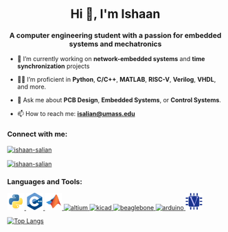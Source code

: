 <h1 align="center">Hi 👋, I'm Ishaan</h1>
<h3 align="center">A computer engineering student with a passion for embedded systems and mechatronics</h3>

- 🌱 I’m currently working on **network-embedded systems** and **time synchronization** projects

- 👨‍💻 I’m proficient in **Python**, **C/C++**, **MATLAB**, **RISC-V**, **Verilog**, **VHDL**, and more.

- 💬 Ask me about **PCB Design**, **Embedded Systems**, or **Control Systems**.

- 📫 How to reach me: **isalian@umass.edu**

<h3 align="left">Connect with me:</h3>
<p align="left">
<a href="https://linkedin.com/in/ishaan-salian" target="blank"><img align="center" src="https://raw.githubusercontent.com/rahuldkjain/github-profile-readme-generator/master/src/images/icons/Social/linked-in.svg" alt="ishaan-salian" height="30" width="40" /></a>
</p>

<p align="left">
<a href="https://linkedin.com/in/ishaan-salian" target="blank"><img align="center" src="https://github.com/ishaansalian/Portfolio/blob/main/images/Logo4.png" alt="ishaan-salian" height="30" width="40" /></a>
</p>

<h3 align="left">Languages and Tools:</h3>
<p align="left">
<a href="https://www.python.org/" target="_blank"> <img src="https://raw.githubusercontent.com/devicons/devicon/master/icons/python/python-original.svg" alt="python" width="40" height="40"/> </a>
<a href="https://en.cppreference.com/" target="_blank"> <img src="https://raw.githubusercontent.com/devicons/devicon/master/icons/cplusplus/cplusplus-original.svg" alt="cplusplus" width="40" height="40"/> </a>
<a href="https://www.mathworks.com/" target="_blank"> <img src="https://raw.githubusercontent.com/devicons/devicon/master/icons/matlab/matlab-original.svg" alt="matlab" width="40" height="40"/> </a>
<a href="https://altium.com/" target="_blank"> <img src="https://upload.wikimedia.org/wikipedia/commons/thumb/1/1e/Altium_Designer_logo.svg/2048px-Altium_Designer_logo.svg.png" alt="altium" width="40" height="40"/> </a>
<a href="https://www.kicad.org/" target="_blank"> <img src="https://upload.wikimedia.org/wikipedia/commons/thumb/1/10/Kicad_icon.svg/2048px-Kicad_icon.svg.png" alt="kicad" width="40" height="40"/> </a>
<a href="https://beagleboard.org/" target="_blank"> <img src="https://upload.wikimedia.org/wikipedia/commons/thumb/d/d7/Beagleboard_logo.svg/1024px-Beagleboard_logo.svg.png" alt="beaglebone" width="40" height="40"/> </a>
<a href="https://www.arduino.cc/" target="_blank"> <img src="https://cdn.worldvectorlogo.com/logos/arduino-1.svg" alt="arduino" width="40" height="40"/> </a>
<a href="https://www.verilog.com/" target="_blank"> <img src="https://raw.githubusercontent.com/devicons/devicon/master/icons/verilog/verilog-original.svg" alt="verilog" width="40" height="40"/> </a>
</p>

[![Top Langs](https://github-readme-stats.vercel.app/api/top-langs/?username=ishaansalian&layout=compact&theme=dark)](https://github.com/anuraghazra/github-readme-stats)


<!--
**ishaansalian/ishaansalian** is a ✨ _special_ ✨ repository because its `README.md` (this file) appears on your GitHub profile.

Here are some ideas to get you started:

- 🔭 I’m currently working on ...
- 🌱 I’m currently learning ...
- 👯 I’m looking to collaborate on ...
- 🤔 I’m looking for help with ...
- 💬 Ask me about ...
- 📫 How to reach me: ...
- 😄 Pronouns: ...
- ⚡ Fun fact: ...
-->
